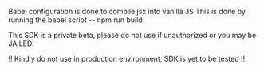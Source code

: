 Babel configuration is done to compile jsx into vanilla JS 
This is done by running the babel script -- npm run build

This SDK is a private beta, please do not use if unauthorized or you may be JAILED!

!! Kindly do not use in production environment, SDK is yet to be tested !!